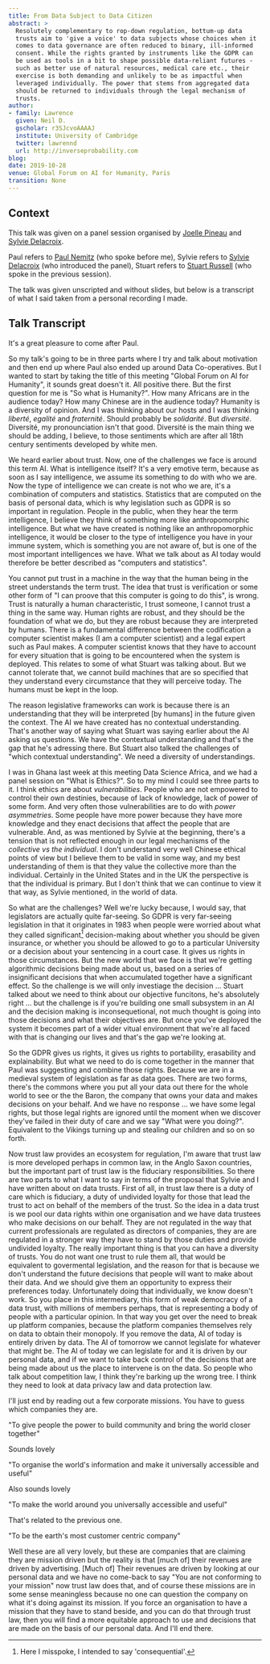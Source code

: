 ```yaml
---
title: From Data Subject to Data Citizen
abstract: > 
  Resolutely complementary to rop-down regulation, bottum-up data
  trusts aim to 'give a voice' to data subjects whose choices when it
  comes to data governance are often reduced to binary, ill-informed
  consent. While the rights granted by instruments like the GDPR can
  be used as tools in a bit to shape possible data-reliant futures -
  such as better use of natural resources, medical care etc., their
  exercise is both demanding and unlikely to be as impactful when
  leveraged individually. The power that stems from aggregated data
  should be returned to individuals through the legal mechanism of
  trusts.
author:
- family: Lawrence
  given: Neil D.
  gscholar: r3SJcvoAAAAJ
  institute: University of Cambridge
  twitter: lawrennd
  url: http://inverseprobability.com
blog: 
date: 2019-10-28
venue: Global Forum on AI for Humanity, Paris
transition: None
---
```


## Context

This talk was given on a panel session organised by [Joelle Pineau](https://www.cs.mcgill.ca/~jpineau/) and [Sylvie Delacroix](https://www.birmingham.ac.uk/staff/profiles/law/delacroix-sylvie.aspx).

Paul refers to [Paul Nemitz](https://twitter.com/PaulNemitz) (who spoke before me), Sylvie refers to [Sylvie Delacroix](https://twitter.com/sylviedelacroix?lang=en) (who introduced the panel), Stuart refers to [Stuart Russell](https://people.eecs.berkeley.edu/~russell/) (who spoke in the previous session). 

The talk was given unscripted and without slides, but below is a transcript of what I said taken from a personal recording I made.

## Talk Transcript

It's a great pleasure to come after Paul.

So my talk's going to be in three parts where I try and talk about motivation and then end up where Paul also ended up around Data Co-operatives. But I wanted to start by taking the title of this meeting "Global Forum on AI for Humanity", it sounds great doesn't it. All positive there. But the first question for me is "So what is Humanity?". How many Africans are in the audience today? How many Chinese are in the audience today? Humanity is a diversity of opinion. And I was thinking about our hosts and I was thinking *liberté*, *egalité* and *fraternité*. Should probably be *solidarité*. But *diversité*. Diversité, my pronounciation isn't that good. Diversité is the main thing we should be adding, I believe, to those sentiments which are after all 18th century sentiments developed by white men. 

We heard earlier about trust. Now, one of the challenges we face is around this term AI. What is intelligence itself? It's a very emotive term, because as soon as I say intelligence, we assume its something to do with who we are. Now the type of intelligence we can create is not who we are, it's a combination of computers and statistics. Statistics that are computed on the basis of personal data, which is why legislation such as GDPR is so important in regulation. People in the public, when they hear the term intelligence, I believe they think of something more like anthropomorphic intelligence. But what we have created is nothing like an anthropomorphic intelligence, it would be closer to the type of intelligence you have in your immune system, which is something you are not aware of, but is one of the most important intelligences we have. What we talk about as AI today would therefore be better described as "computers and statistics". 

You cannot put trust in a machine in the way that the human being in the street understands the term trust. The idea that trust is verification or some other form of "I can proove that this computer is going to do this", is wrong. Trust is naturally a human characteristic, I trust someone, I cannot trust a thing in the same way. Human rights are robust, and they should be the foundation of what we do, but they are robust because they are interpreted by humans. There is a fundamental difference between the codification a computer scientist makes (I am a computer scientist) and a legal expert such as Paul makes. A computer scientist knows that they have to account for every situation that is going to be encountered when the system is deployed. This relates to some of what Stuart was talking about. But we cannot tolerate that, we cannot build machines that are so specified that they understand every circumstance that they will perceive today. The humans must be kept in the loop. 

The reason legislative frameworks can work is because there is an understanding that they will be interpreted [by humans] in the future given the context. The AI we have created has no contextual understanding. That's another way of saying what Stuart was saying earlier about the AI asking us questions. We have the contextual understanding and that's the gap that he's adressing there. But Stuart also talked the challenges of "which contextual understanding". We need a diversity of understandings. 

I was in Ghana last week at this meeting Data Science Africa, and we had a panel session on "What is Ethics?". So to my mind I could see three parts to it. I think ethics are about *vulnerabilities*. People who are not empowered to control their own destinies, because of lack of knowledge, lack of power of some form. And very often those vulnerabilities are to do with *power asymmetries*. Some people have more power because they have more knowledge and they enact decisions that affect the people that are vulnerable. And, as was mentioned by Sylvie at the beginning, there's a tension that is not reflected enough in our legal mechanisms of the *collective vs the individual*. I don't understand very well Chinese ethical points of view but I believe them to be valid in some way, and my best understanding of them is that they value the collective more than the individual. Certainly in the United States and in the UK the perspective is that the individual is primary. But I don't think that we can continue to view it that way, as Sylvie mentioned, in the world of data. 

So what are the challenges? Well we're lucky because, I would say, that legislators are actually quite far-seeing. So GDPR is very far-seeing legislation in that it originates in 1983 when people were worried about what they called significant[^significant] decision-making about whether you should be given insurance, or whether you should be allowed to go to a particular University or a decision about your sentencing in a court case. It gives us rights in those circumstances. But the new world that we face is that we're getting algorithmic decisions being made about us, based on a series of insignificant decisions that when accumulated together have a significant effect. So the challenge is we will only investiage the decision ... Stuart talked about we need to think about our objective funcitons, he's absolutely right ... but the challenge is if you're building one small subsystem in an AI and the decision making is inconsequetional, not much thought is going into those decisions and what their objectives are. But once you've deployed the system it becomes part of a wider vitual environment that we're all faced with that is changing our lives and that's the gap we're looking at. 

So the GDPR gives us rights, it gives us rights to portability, erasability and explainability. But what we need to do is come together in the manner that Paul was suggesting and combine those rights. Because we are in a medieval system of legislation as far as data goes. There are two forms, there's the commons where you put all your data out there for the whole world to see or the the Baron, the company that owns your data and makes decisions on your behalf. And we have no response ... we have some legal rights, but those legal rights are ignored until the moment when we discover they've failed in their duty of care and we say "What were you doing?". Equivalent to the Vikings turning up and stealing our children and so on so forth. 

Now trust law provides an ecosystem for regulation, I'm aware that trust law is more developed perhaps in common law, in the Anglo Saxon countries, but the important part of trust law is the fiduciary responsibilities. So there are two parts to what I want to say in terms of the proposal that Sylvie and I have written about on data trusts. First of all, in trust law there is a duty of care which is fiduciary, a duty of undivided loyalty for those that lead the trust to act on behalf of the members of the trust. So the idea in a data trust is we pool our data rights within one organisation and we have data trustees who make decisions on our behalf. They are not regulated in the way that current professionals are regulated as directors of companies, they are are regulated in a stronger way they have to stand by those duties and provide undivided loyalty. The really important thing is that you can have a diversity of trusts. You do not want one trust to rule them all, that would be equivalent to govermental legislation, and the reason for that is because we don't understand the future decisions that people will want to make about their data. And we should give them an opportunity to express their preferences today. Unfortunately doing that individually, we know doesn't work. So you place in this intermediary, this form of weak democracy of a data trust, with millions of members perhaps, that is representing a body of people with a particular opinion. In that way you get over the need to break up platform companies, because the platform companies themselves rely on data to obtain their monopoly. If you remove the data, AI of today is entirely driven by data. The AI of tomorrow we cannot legislate for whatever that might be. The AI of today we can legislate for and it is driven by our personal data, and if we want to take back control of the decisions that are being made about us the place to intervene is on the data. So people who talk about competition law, I think they're barking up the wrong tree. I think they need to look at data privacy law and data protection law. 

I'll just end by reading out a few corporate missions. You have to guess which companies they are. 

"To give people the power to build community and bring the world closer together"

Sounds lovely

"To organise the world's information and make it universally accessible and useful"

Also sounds lovely

"To make the world around you universally accessible and useful"

That's related to the previous one. 

"To be the earth's most customer centric company"

Well these are all very lovely, but these are companies that are claiming they are mission driven but the reality is that [much of] their revenues are driven by advertising. [Much of] Their revenues are driven by looking at our personal data and we have no come-back to say "You are not conforming to your mission" now trust law does that, and of course these missions are in some sense meaningless because no one can question the company on what it's doing against its mission. If you force an organisation to have a mission that they have to stand beside, and you can do that through trust law, then you will find a more equitable approach to use and decisions that are made on the basis of our personal data. And I'll end there. 

[^significant]: Here I misspoke, I intended to say 'consequential'. 
